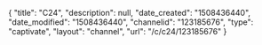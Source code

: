 {
    "title": "C24",
    "description": null,
    "date_created": "1508436440",
    "date_modified": "1508436440",
    "channelid": "123185676",
    "type": "captivate",
    "layout": "channel",
    "url": "\/c\/c24\/123185676"
}